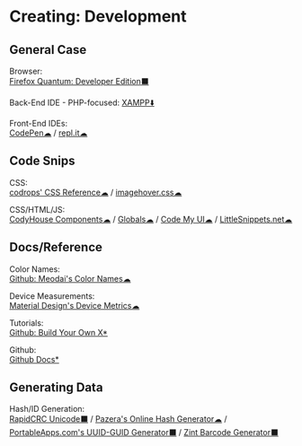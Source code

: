 # Creating: Development

## General Case

Browser:  
	[Firefox Quantum: Developer Edition⬛](https://www.mozilla.org/en-US/firefox/developer/)
  
Back-End IDE - PHP-focused:
	[XAMPP⬇️](https://www.apachefriends.org/index.html)

Front-End IDEs:  
	[CodePen☁](https://codepen.io/) / 
	[repl.it☁](https://repl.it/)

## Code Snips

CSS:  
	[codrops' CSS Reference☁](https://tympanus.net/codrops/css_reference/) / 
	[imagehover.css☁](http://imagehover.io/)
  
CSS/HTML/JS:  
	[CodyHouse Components☁](https://codyhouse.co/ds/components) / 
	[Globals☁](https://codyhouse.co/ds/globals) / 
	[Code My UI☁](https://codemyui.com/) / 
	[LittleSnippets.net☁](https://littlesnippets.net/)

## Docs/Reference

Color Names:  
	[Github: Meodai's Color Names☁](https://github.com/meodai/color-names)

Device Measurements:  
	[Material Design's Device Metrics☁](https://material.io/tools/devices/)

Tutorials:  
	[Github: Build Your Own X*](https://github.com/danistefanovic/build-your-own-x)

Github:  
	[Github Docs*](https://try.github.io/)

## Generating Data
  
Hash/ID Generation:  
	[RapidCRC Unicode⬛](http://www.ov2.eu/programs/rapidcrc-unicode) / 
	[Pazera's Online Hash Generator☁](http://www.pazera-software.com/online-tools/online-hash-generator.html) / 
	[PortableApps.com's UUID-GUID Generator⬛](https://portableapps.com/apps/utilities/uuid-guid_generator_portable) / 
	[Zint Barcode Generator⬛](https://sourceforge.net/projects/zint/)

